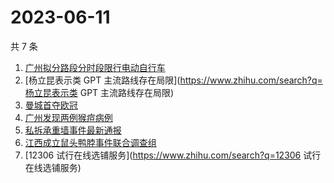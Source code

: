 # 2023-06-11

共 7 条

<!-- BEGIN -->
<!-- 最后更新时间 Sun Jun 11 2023 19:09:13 GMT+0800 (China Standard Time) -->

1. [广州拟分路段分时段限行电动自行车](https://www.zhihu.com/search?q=广州拟分路段分时段限行电动自行车)
1. [杨立昆表示类 GPT
   主流路线存在局限](https://www.zhihu.com/search?q=杨立昆表示类 GPT
   主流路线存在局限)
1. [曼城首夺欧冠](https://www.zhihu.com/search?q=曼城首夺欧冠)
1. [广州发现两例猴痘病例](https://www.zhihu.com/search?q=广州发现两例猴痘病例)
1. [私拆承重墙事件最新通报](https://www.zhihu.com/search?q=私拆承重墙事件最新通报)
1. [江西成立鼠头鸭脖事件联合调查组](https://www.zhihu.com/search?q=江西成立鼠头鸭脖事件联合调查组)
1. [12306 试行在线选铺服务](https://www.zhihu.com/search?q=12306
   试行在线选铺服务)

<!-- END -->
